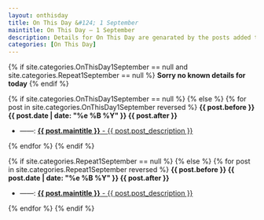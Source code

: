 ```yaml
---
layout: onthisday
title: On This Day &#124; 1 September
maintitle: On This Day — 1 September
description: Details for On This Day are genarated by the posts added to the website so the content is subject to changes/updates over time.
categories: [On This Day]
---
```


{% if site.categories.OnThisDay1September == null and site.categories.Repeat1September == null %}
<strong>Sorry no known details for today</strong>
{% endif %}

{% if site.categories.OnThisDay1September == null %}
{% else %}
{% for post in site.categories.OnThisDay1September reversed %}
<strong>{{ post.before }} {{ post.date | date: "%e %B %Y" }} {{ post.after }}</strong>
<ul>
<li> ——: <a href="{{ post.url }}"><strong>{{ post.maintitle }}</strong> - {{ post.post_description }}</a></li>
</ul>
{% endfor %}
{% endif %}

{% if site.categories.Repeat1September == null %}
{% else %}
{% for post in site.categories.Repeat1September reversed %}
<strong>{{ post.before }} {{ post.date | date: "%e %B %Y" }} {{ post.after }}</strong>
<ul>
<li> ——: <a href="{{ post.url }}"><strong>{{ post.maintitle }}</strong> - {{ post.post_description }}</a></li>
</ul>
{% endfor %}
{% endif %}
